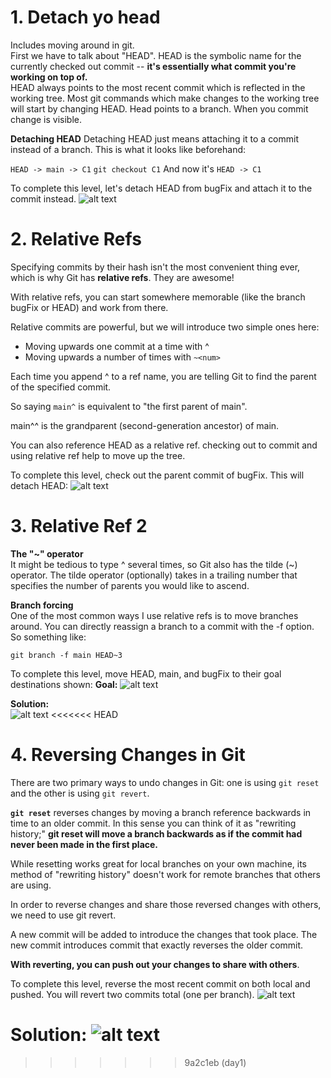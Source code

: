 # 1. Detach yo head
Includes moving around in git. <br>
First we have to talk about "HEAD". HEAD is the symbolic name for the currently checked out commit -- **it's essentially what commit you're working on top of.**<br>
HEAD always points to the most recent commit which is reflected in the working tree. Most git commands which make changes to the working tree will start by changing HEAD.
Head points to a branch. When you commit change is visible.
<br>

**Detaching HEAD**
Detaching HEAD just means attaching it to a commit instead of a branch. This is what it looks like beforehand:

```HEAD -> main -> C1```
```git checkout C1```
And now it's
```HEAD -> C1```<br>

To complete this level, let's detach HEAD from bugFix and attach it to the commit instead.
![alt text](./images/gitHead.png)


# 2. Relative Refs
Specifying commits by their hash isn't the most convenient thing ever, which is why Git has **relative refs**. They are awesome!

With relative refs, you can start somewhere memorable (like the branch bugFix or HEAD) and work from there.

Relative commits are powerful, but we will introduce two simple ones here:

- Moving upwards one commit at a time with ^
- Moving upwards a number of times with ```~<num>```<br>

Each time you append ^ to a ref name, you are telling Git to find the parent of the specified commit.

So saying ``main^`` is equivalent to "the first parent of main".

main^^ is the grandparent (second-generation ancestor) of main.

You can also reference HEAD as a relative ref. checking out to commit and using relative ref help to move up the tree.<br>

To complete this level, check out the parent commit of bugFix. This will detach HEAD:
![alt text](./images/relativeref.png)

# 3. Relative Ref 2
**The "~" operator**<br>
It might be tedious to type ^ several times, so Git also has the tilde (~) operator. The tilde operator (optionally) takes in a trailing number that specifies the number of parents you would like to ascend.

**Branch forcing**<br>
One of the most common ways I use relative refs is to move branches around. You can directly reassign a branch to a commit with the -f option. So something like:

```git branch -f main HEAD~3```

To complete this level, move HEAD, main, and bugFix to their goal destinations shown:
**Goal:**
![alt text](./images/relativerefgoal.png)

**Solution:**<br>
![alt text](./images/relativerefoutput.png)
<<<<<<< HEAD


# 4. Reversing Changes in Git

There are two primary ways to undo changes in Git: one is using ```git reset``` and the other is using ```git revert```.<br>

**```git reset```** reverses changes by moving a branch reference backwards in time to an older commit. In this sense you can think of it as "rewriting history;" **git reset will move a branch backwards as if the commit had never been made in the first place.** 

While resetting works great for local branches on your own machine, its method of "rewriting history" doesn't work for remote branches that others are using.
<br>

In order to reverse changes and share those reversed changes with others, we need to use git revert.

A new commit will be added to introduce the changes that took place. The new commit introduces commit that exactly reverses the older commit.

**With reverting, you can push out your changes to share with others**.

To complete this level, reverse the most recent commit on both local and pushed. You will revert two commits total (one per branch).
![alt text](./images/reversecommit.png)

**Solution:** ![alt text](./images/codegitreverse.png)
=======
>>>>>>> 9a2c1eb (day1)
